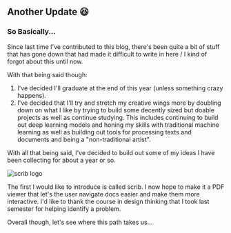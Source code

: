 ## Another Update 😆

### So Basically...

Since last time I've contributed to this blog, there's been quite a bit of stuff that has gone down that had made it difficult to write in here / I kind of forgot about this until now.

With that being said though:

1. I've decided I'll graduate at the end of this year (unless something crazy happens).
2. I've decided that I'll try and stretch my creative wings more by doubling down on what I like by trying to build some decently sized but doable projects as well as continue studying. This includes continuing to build out deep learning models and honing my skills with traditional machine learning as well as building out tools for processing texts and documents and being a "non-traditional artist".

With all that being said, I've decided to build out some of my ideas I have been collecting for about a year or so.

![scrib logo](http://c-a-s-t-l-e.github.io/images/scrib-logo.png)

The first I would like to introduce is called scrib. I now hope to make it a PDF viewer that let's the user navigate docs easier and make them more interactive. I'd like to thank the course in design thinking that I took last semester for helping identify a problem.

Overall though, let's see where this path takes us...
